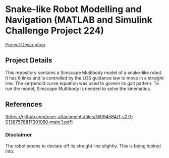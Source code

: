 # Snake-like Robot Modelling and Navigation (MATLAB and Simulink Challenge Project 224)

[Project Description](https://github.com/mathworks/MATLAB-Simulink-Challenge-Project-Hub)

## Project Details
This repository contains a Simscape Multibody model of a snake-like robot. It has 6 links and is controlled by the LOS guidance law to move in a straight line. The serpenoid curve equation was used to govern its gait pattern.
To run the model, Simscape Multibody is needed to solve the kinematics.

## References
[https://github.com/user-attachments/files/18094584/1-s2.0-S1367578817301050-main.1.pdf]

### Disclaimer
The robot seems to deviate off its straight line slightly. This is being looked into.

